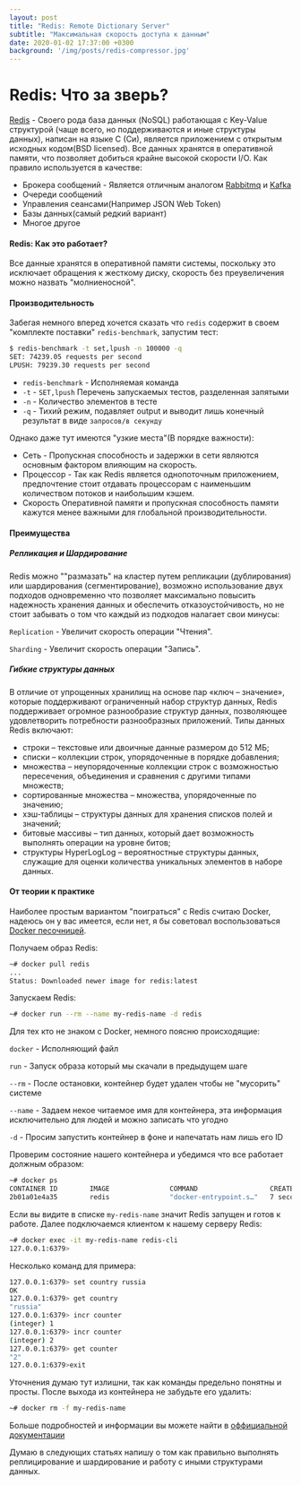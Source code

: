 ```yaml
---
layout: post
title: "Redis: Remote Dictionary Server"
subtitle: "Максимальная скорость доступа к данным"
date: 2020-01-02 17:37:00 +0300
background: '/img/posts/redis-compressor.jpg'
---
```

# Redis: Что за зверь?

[Redis](https://redis.io/) - Своего рода база данных (NoSQL) работающая с Key-Value структурой (чаще всего, но 
поддерживаются и иные структуры данных), 
написан на языке С (Си), является приложением с открытым исходных кодом(BSD licensed). Все данных хранятся в 
оперативной памяти, что позволяет добиться крайне высокой скорости I/O. Как правило используется в качестве:
- Брокера сообщений - Является отличным аналогом [Rabbitmq](https://www.rabbitmq.com/) 
и [Kafka](https://kafka.apache.org/)
- Очереди сообщений 
- Управления сеансами(Например JSON Web Token)
- Базы данных(самый редкий вариант) 
- Многое другое

#### Redis: Как это работает?
Все данные хранятся в оперативной памяти системы, поскольку это исключает обращения к жесткому диску, скорость без 
преувеличения можно назвать "молниеносной".

#### Производительность
Забегая немного вперед хочется 
сказать что `redis` содержит в своем "комплекте поставки" `redis-benchmark`, запустим тест:
 
```bash
$ redis-benchmark -t set,lpush -n 100000 -q
SET: 74239.05 requests per second
LPUSH: 79239.30 requests per second
```

- `redis-benchmark` - Исполняемая команда 
- `-t` - `SET,lpush` Перечень запускаемых тестов, разделенная запятыми 
- `-n` - Количество элементов в тесте
- `-q` - Тихий режим, подавляет output и выводит лишь конечный результат в виде `запросов/в секунду`

Однако даже тут имеются "узкие места"(В порядке важности): 
- Сеть - Пропускная способность и задержки в сети являются основным фактором влияющим на скорость.
- Процессор - Так как Redis является однопоточным приложением, предпочтение стоит отдавать процессорам с наименьшим 
количеством потоков и наибольшим кэшем.
- Скорость Оперативной памяти и пропускная способность памяти кажутся менее важными для глобальной производительности.

#### Преимущества

##### Репликация и Шардирование

Redis можно ""размазать" на кластер путем репликации (дублирования) или шардирования (сегментирование), возможно
использование двух подходов одновременно что позволяет максимально повысить надежность хранения данных и обеспечить 
отказоустойчивость, но не стоит забывать о том что каждый из подходов налагает свои минусы: 

`Replication` - Увеличит скорость операции "Чтения".

`Sharding`  - Увеличит скорость операции "Запись".

##### Гибкие структуры данных
В отличие от упрощенных хранилищ на основе пар «ключ – значение», которые поддерживают ограниченный набор структур 
данных, Redis поддерживает огромное разнообразие структур данных, позволяющее удовлетворить потребности разнообразных
приложений. Типы данных Redis включают:

- строки – текстовые или двоичные данные размером до 512 МБ;
- списки – коллекции строк, упорядоченные в порядке добавления;
- множества – неупорядоченные коллекции строк с возможностью пересечения, объединения и сравнения с другими типами множеств;
- сортированные множества – множества, упорядоченные по значению;
- хэш‑таблицы – структуры данных для хранения списков полей и значений;
- битовые массивы – тип данных, который дает возможность выполнять операции на уровне битов;
- структуры HyperLogLog – вероятностные структуры данных, служащие для оценки количества уникальных элементов в наборе данных.


#### От теории к практике

Наиболее простым вариантом "поиграться" с Redis считаю Docker, надеюсь он у вас имеется, если нет, я бы 
советовал воспользоваться [Docker песочницей](https://labs.play-with-docker.com/). 

Получаем образ Redis: 

```bash
~# docker pull redis
...
Status: Downloaded newer image for redis:latest
``` 

Запускаем Redis:

```bash
~# docker run --rm --name my-redis-name -d redis
```

Для тех кто не знаком с Docker, немного поясню происходящие: 

`docker` - Исполняющий файл

`run` - Запуск образа который мы скачали в предыдущем шаге

`--rm` - После остановки, контейнер будет удален чтобы не "мусорить" системе

`--name` - Задаем некое читаемое имя для контейнера, эта информация исключительно для людей и можно записать что угодно

`-d` - Просим запустить контейнер в фоне и напечатать нам лишь его ID

Проверим состояние нашего контейнера и убедимся что все работает должным образом: 

```bash
~# docker ps
CONTAINER ID        IMAGE               COMMAND                  CREATED             STATUS              PORTS               NAMES
2b01a01e4a35        redis               "docker-entrypoint.s…"   7 seconds ago       Up 5 seconds        6379/tcp            my-redis-name
```

Если вы видите в списке `my-redis-name` значит Redis запущен и готов к работе. Далее подключаемся клиентом к нашему
серверу Redis:

```bash
~# docker exec -it my-redis-name redis-cli
127.0.0.1:6379>
```

Несколько команд для примера:

```bash
127.0.0.1:6379> set country russia
OK
127.0.0.1:6379> get country
"russia"
127.0.0.1:6379> incr counter
(integer) 1
127.0.0.1:6379> incr counter
(integer) 2
127.0.0.1:6379> get counter
"2"
127.0.0.1:6379>exit
``` 

Уточнения думаю тут излишни, так как команды предельно понятны и просты. После выхода из контейнера не забудьте его 
удалить: 

```bash
~# docker rm -f my-redis-name
```

Больше подробностей и информации вы можете найти в [оффициальной документации](https://redis.io/documentation) 

Думаю в следующих статьях напишу о том как правильно выполнять реплицирование и шардирование и работу с иными 
структурами данных.